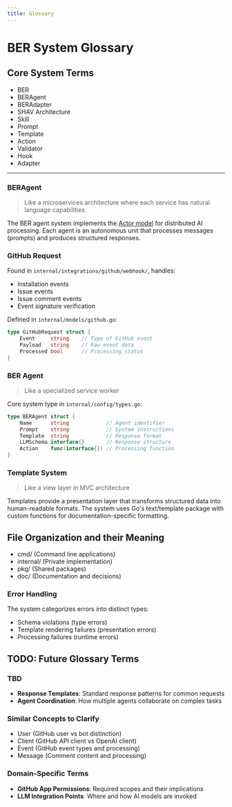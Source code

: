 ```yaml
---
title: Glossary
---
```



# BER System Glossary

## Core System Terms

- BER
- BERAgent
- BERAdapter
- SHAV Architecture
- Skill
- Prompt
- Template
- Action
- Validator
- Hook
- Adapter


------



### BERAgent

> Like a microservices architecture where each service has natural language capabilities

The BER agent system implements the [Actor model](https://en.wikipedia.org/wiki/Actor_model) for distributed AI processing. Each agent is an autonomous unit that processes messages (prompts) and produces structured responses.

### GitHub Request

Found in `internal/integrations/github/webhook/`, handles:

- Installation events
- Issue events
- Issue comment events
- Event signature verification

Defined in `internal/models/github.go`:

```go
type GitHubRequest struct {
    Event     string    // Type of GitHub event
    Payload   string    // Raw event data
    Processed bool      // Processing status
}
```

### BER Agent

> Like a specialized service worker

Core system type in `internal/config/types.go`:

```go
type BERAgent struct {
    Name      string            // Agent identifier
    Prompt    string            // System instructions
    Template  string            // Response format
    LLMSchema interface{}       // Response structure
    Action    func(interface{}) // Processing function
}
```

### Template System

> Like a view layer in MVC architecture

Templates provide a presentation layer that transforms structured data into human-readable formats. The system uses Go's text/template package with custom functions for documentation-specific formatting.



## File Organization and their Meaning

- cmd/ (Command line applications)
- internal/ (Private implementation)
- pkg/ (Shared packages)
- doc/ (Documentation and decisions)


### Error Handling

The system categorizes errors into distinct types:

- Schema violations (type errors)
- Template rendering failures (presentation errors)
- Processing failures (runtime errors)





## TODO: Future Glossary Terms

### TBD

- **Response Templates**: Standard response patterns for common requests
- **Agent Coordination**: How multiple agents collaborate on complex tasks

### Similar Concepts to Clarify

- User (GitHub user vs bot distinction)
- Client (GitHub API client vs OpenAI client)
- Event (GitHub event types and processing)
- Message (Comment content and processing)

### Domain-Specific Terms

- **GitHub App Permissions**: Required scopes and their implications
- **LLM Integration Points**: Where and how AI models are invoked
